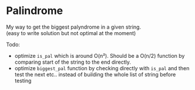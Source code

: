 # Palindrome

My way to get the biggest palyndrome in a given string.  
(easy to write solution but not optimal at the moment)

Todo: 
- optimize `is_pal` which is around O(n²). Should be a O(n/2) function by comparing start of the string to the end directly.
- optimize `biggest_pal` function by checking directly with `is_pal` and then test the next etc.. instead of building the whole list of string before testing
